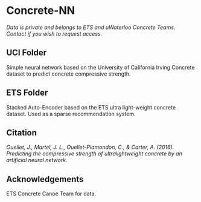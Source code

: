 # Concrete-NN
*Data is private and belongs to ETS and uWaterloo Concrete Teams. Contact if you wish to request access.*
## UCI Folder
Simple neural network based on the University of California Irving Concrete dataset to predict concrete compressive strength.
## ETS Folder
Stacked Auto-Encoder based on the ETS ultra light-weight concrete dataset. Used as a sparse recommendation system.


## Citation
*Ouellet, J., Martel, J. L., Ouellet-Plamondon, C., & Carter, A. (2016). Predicting the compressive strength of ultralightweight concrete by an artificial neural network.*

## Acknowledgements
ETS Concrete Canoe Team for data.
